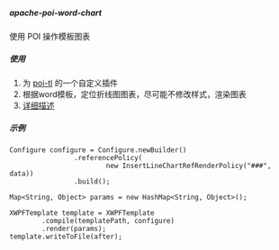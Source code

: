 ##### apache-poi-word-chart 
使用 POI 操作模板图表
##### 使用
1. 为 [poi-tl](https://github.com/Sayi/poi-tl) 的一个自定义插件
2. 根据word模板，定位折线图图表，尽可能不修改样式，渲染图表
3. [详细描述](https://www.jianshu.com/p/6a60b98effb9)

##### 示例

```
Configure configure = Configure.newBuilder()
                .referencePolicy(
                        new InsertLineChartRefRenderPolicy("###", data))
                .build();

Map<String, Object> params = new HashMap<String, Object>();

XWPFTemplate template = XWPFTemplate
        .compile(templatePath, configure)
        .render(params);
template.writeToFile(after);
```
